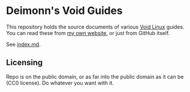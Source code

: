 # Deimonn's Void Guides

This repository holds the source documents of various [Void Linux](https://www.voidlinux.org) guides. You can read these from [my own website](https://deimonn.dev/view?r=void-guides), or just from GitHub itself.

See [index.md](index.md).

## Licensing

Repo is on the public domain, or as far into the public domain as it can be (CC0 license). Do whatever you want with it.
